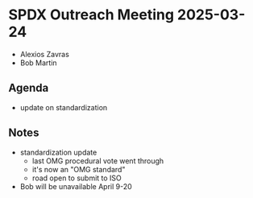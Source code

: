 # SPDX Outreach Meeting 2025-03-24

- Alexios Zavras
- Bob Martin

## Agenda

- update on standardization

## Notes

- standardization update
  - last OMG procedural vote went through
  - it's now an "OMG standard"
  - road open to submit to ISO
- Bob will be unavailable April 9-20

